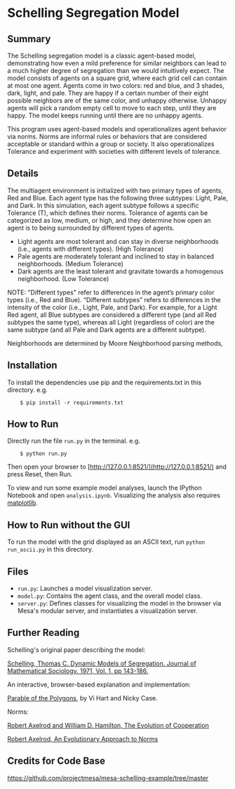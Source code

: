 # Schelling Segregation Model

## Summary

The Schelling segregation model is a classic agent-based model, demonstrating how even a mild preference for similar neighbors can lead to a much higher degree of segregation than we would intuitively expect. The model consists of agents on a square grid, where each grid cell can contain at most one agent. Agents come in two colors: red and blue, and 3 shades, dark, light, and pale. They are happy if a certain number of their eight possible neighbors are of the same color, and unhappy otherwise. Unhappy agents will pick a random empty cell to move to each step, until they are happy. The model keeps running until there are no unhappy agents.

This program uses agent-based models and operationalizes agent behavior via norms. Norms are informal rules or behaviors that are considered acceptable or standard within a group or society. It also operationalizes Tolerance and experiment with societies with different levels of tolerance.

## Details


The multiagent environment is initialized with two primary types of agents, Red and Blue. Each agent type has the following three subtypes: Light, Pale, and Dark. In this simulation, each agent subtype follows a specific Tolerance (T), which defines their norms. Tolerance of agents can be categorized as low, medium, or high, and they determine how open an agent is to being surrounded by different types of agents.

- Light agents are most tolerant and can stay in diverse neighborhoods (i.e., agents with
different types). (High Tolerance)
- Pale agents are moderately tolerant and inclined to stay in balanced neighborhoods. (Medium Tolerance)
- Dark agents are the least tolerant and gravitate towards a homogenous neighborhood. (Low Tolerance)

NOTE: "Different types" refer to differences in the agent’s primary color types (i.e., Red and
Blue). “Different subtypes” refers to differences in the intensity of the color (i.e., Light, Pale, and
Dark). For example, for a Light Red agent, all Blue subtypes are considered a different type
(and all Red subtypes the same type), whereas all Light (regardless of color) are the same
subtype (and all Pale and Dark agents are a different subtype).

Neighborhoods are determined by Moore Neighborhood parsing methods, 

## Installation

To install the dependencies use pip and the requirements.txt in this directory. e.g.

```
    $ pip install -r requirements.txt
```

## How to Run

Directly run the file ``run.py`` in the terminal. e.g.

```
    $ python run.py
```

Then open your browser to [http://127.0.0.1:8521/](http://127.0.0.1:8521/) and press Reset, then Run.

To view and run some example model analyses, launch the IPython Notebook and open ``analysis.ipynb``. Visualizing the analysis also requires [matplotlib](http://matplotlib.org/).

## How to Run without the GUI

To run the model with the grid displayed as an ASCII text, run `python run_ascii.py` in this directory.

## Files

* ``run.py``: Launches a model visualization server.
* ``model.py``: Contains the agent class, and the overall model class.
* ``server.py``: Defines classes for visualizing the model in the browser via Mesa's modular server, and instantiates a visualization server.

## Further Reading

Schelling's original paper describing the model:

[Schelling, Thomas C. Dynamic Models of Segregation. Journal of Mathematical Sociology. 1971, Vol. 1, pp 143-186.](https://www.stat.berkeley.edu/~aldous/157/Papers/Schelling_Seg_Models.pdf)

An interactive, browser-based explanation and implementation:

[Parable of the Polygons](http://ncase.me/polygons/), by Vi Hart and Nicky Case.

Norms:

[Robert Axelrod and William D. Hamilton, The Evolution of Cooperation](https://ee.stanford.edu/~hellman/Breakthrough/book/pdfs/axelrod.pdf)

[Robert Axelrod, An Evolutionary Approach to Norms](https://www.jstor.org/stable/1960858)

## Credits for Code Base

https://github.com/projectmesa/mesa-schelling-example/tree/master

